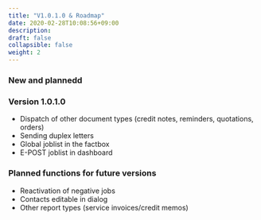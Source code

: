 ```yaml
---
title: "V1.0.1.0 & Roadmap"
date: 2020-02-28T10:08:56+09:00
description: 
draft: false
collapsible: false
weight: 2
---
```


### New and plannedd

### Version 1.0.1.0
- Dispatch of other document types (credit notes, reminders, quotations, orders)
- Sending duplex letters
- Global joblist in the factbox
- E-POST joblist in dashboard

### Planned functions for future versions
- Reactivation of negative jobs
- Contacts editable in dialog
- Other report types (service invoices/credit memos)


